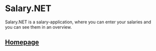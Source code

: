 # Salary.NET

Salary.NET is a salary-application, where you can enter your salaries and you can see them in an overview.

## [Homepage](https://salary.ringoleese.de/)

